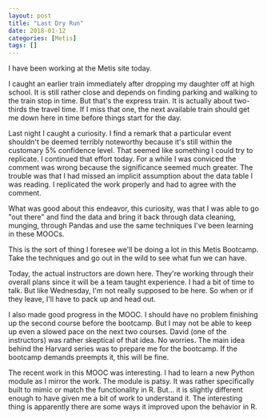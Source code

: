 ```yaml
---
layout: post
title: "Last Dry Run"
date: 2018-01-12
categories: [Metis]
tags: []
---
```


I have been working at the Metis site today.

I caught an earlier train immediately after dropping my daughter off at high school.  It is still rather close
and depends on finding parking and walking to the train stop in time.  But that's the express train.  It is
actually about two-thirds the travel time.  If I miss that one, the next available train should get me
down here in time before things start for the day.

Last night I caught a curiosity.  I find a remark that a particular event shouldn't be deemed terribly
noteworthy because it's still within the customary 5% confidence level.  That seemed like something I could
try to replicate.  I continued that effort today.  For a while I was conviced the comment was wrong
because the significance seemed much greater.  The trouble was that I had missed an implicit assumption
about the data table I was reading.  I replicated the work properly and had to agree with the comment.

What was good about this endeavor, this curiosity, was that I was able to go "out there" and find the
data and bring it back through data cleaning, munging, through Pandas and use the same techniques I've
been learning in these MOOCs.

This is the sort of thing I foresee we'll be doing a lot in this Metis Bootcamp.  Take the techniques
and go out in the wild to see what fun we can have.

Today, the actual instructors are down here.  They're working through their overall plans since it will
be a team taught experience.  I had a bit of time to talk.  But like Wednesday, I'm not really supposed
to be here.  So when or if they leave, I'll have to pack up and head out.

I also made good progress in the MOOC.  I should have no problem finishing up the second course before
the bootcamp.  But I may not be able to keep up even a slowed pace on the next two courses.  David (one
of the instructors) was rather skeptical of that idea.  No worries.  The main idea behind the Harvard
series was to prepare me for the bootcamp.  If the bootcamp demands preempts it, this will be fine.

The recent work in this MOOC was interesting.  I had to learn a new Python module as I mirror the
work.  The module is patsy.  It was rather specifically built to mimic or match the functionality
in R.  But... it is slightly different enough to have given me a bit of work to understand it.  The
interesting thing is apparently there are some ways it improved upon the behavior in R.

